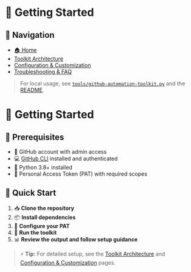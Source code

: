 # 🏁 Getting Started

## 🔗 Navigation
 - [🏠 Home](Home)
 - [Toolkit Architecture](Toolkit-Architecture)
 - [Configuration & Customization](Configuration-and-Customization)
 - [Troubleshooting & FAQ](Troubleshooting-and-FAQ)

> For local usage, see [`tools/github-automation-toolkit.py`](../tools/github-automation-toolkit.py) and the [README](../README.md).
# 🏁 Getting Started

## 🧰 Prerequisites
- 👤 GitHub account with admin access
- 💻 [GitHub CLI](https://cli.github.com/) installed and authenticated
- 🐍 Python 3.8+ installed
- 🔑 Personal Access Token (PAT) with required scopes

## 🚦 Quick Start
1. 📥 **Clone the repository**
2. 📦 **Install dependencies**
3. 🔐 **Configure your PAT**
4. 🏃 **Run the toolkit**
5. 📊 **Review the output and follow setup guidance**

> ⚡ **Tip:** For detailed setup, see the [Toolkit Architecture](Toolkit-Architecture) and [Configuration & Customization](Configuration-and-Customization) pages.

